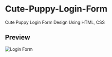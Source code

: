 # Cute-Puppy-Login-Form
Cute Puppy Login Form Design Using HTML, CSS

## Preview
 ![Login Form](https://user-images.githubusercontent.com/59678435/193518301-7fc28e9e-b633-4782-9a7b-e3a07bc36a5f.png)
